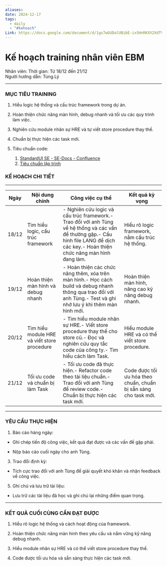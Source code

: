 ```yaml
---
aliases: 
date: 2024-12-17
tags:
  - daily
  - "#kehoach"
Link: https://docs.google.com/document/d/1gs7wGUDalUBibE-ixSHnRKXV2XdTV5ESScuEm-M3UvU/edit?tab=t.0
---
```

# Kế hoạch training nhân viên EBM 

Nhân viên: 
Thời gian: Từ 18/12 đến 21/12  
Người hướng dẫn: Tùng.Lý

---

### MỤC TIÊU TRAINING

1. Hiểu logic hệ thống và cấu trúc framework trong dự án.
    
2. Hoàn thiện chức năng màn hình, debug nhanh và tối ưu các quy trình làm việc.
    
3. Nghiên cứu module nhân sự HRE và tự viết store procedure thay thế.
    
4. Chuẩn bị thực hiện các task mới.
    
5. Tiêu chuẩn code:
    
	1. [StandardUI SE - SE-Docs - Confluence](https://confluence.vnresource.net:18001/display/SED/StandardUI+SE)    
	2. [Tiêu chuẩn lập trình](https://confluence.vnresource.net:18001/pages/viewpage.action?pageId=30965901)

### KẾ HOẠCH CHI TIẾT
---

| Ngày  | Nội dung chính                              | Công việc cụ thể                                                                                                                                                                     | Kết quả kỳ vọng                                                  |
| ----- | ------------------------------------------- | ------------------------------------------------------------------------------------------------------------------------------------------------------------------------------------ | ---------------------------------------------------------------- |
| 18/12 | Tìm hiểu logic, cấu trúc framework          | - Nghiên cứu logic và cấu trúc framework.- Trao đổi với anh Tùng về hệ thống và các vấn đề thường gặp.- Cấu hình file LANG để dịch các key.- Hoàn thiện chức năng màn hình đang làm. | Hiểu rõ logic framework, nắm cấu trúc hệ thống.                  |
| 19/12 | Hoàn thiện màn hình và debug nhanh          | - Hoàn thiện các chức năng thêm, xóa trên màn hình.- Học cách build và debug nhanh thông qua trao đổi với anh Tùng.- Test và ghi nhớ lưu ý khi thêm màn hình mới.                    | Hoàn thiện màn hình, nâng cao kỹ năng debug nhanh.               |
| 20/12 | Tìm hiểu module HRE và viết store procedure | - Tìm hiểu module nhân sự HRE.- Viết store procedure thay thế cho store cũ.- Đọc và nghiên cứu quy tắc code của công ty.- Tìm hiểu cách làm Task.                                    | Hiểu module HRE và có thể viết store procedure.                  |
| 21/12 | Tối ưu code và chuẩn bị làm Task            | - Tối ưu code đã thực hiện.- Refactor code theo tài liệu chuẩn.- Trao đổi với anh Tùng để review code.- Chuẩn bị thực hiện các task mới.                                             | Code được tối ưu hóa theo chuẩn, chuẩn bị sẵn sàng cho task mới. |

---

### YÊU CẦU THỰC HIỆN

1. Báo cáo hàng ngày:            

- Ghi chép tiến độ công việc, kết quả đạt được và các vấn đề gặp phải.
    
- Nộp báo cáo cuối ngày cho anh Tùng.    

3. Trao đổi định kỳ:            

- Tích cực trao đổi với anh Tùng để giải quyết khó khăn và nhận feedback về công việc.    

5. Ghi chú và lưu trữ tài liệu:     

- Lưu trữ các tài liệu đã học và ghi chú lại những điểm quan trọng.
    
---

### KẾT QUẢ CUỐI CÙNG CẦN ĐẠT ĐƯỢC

1. Hiểu rõ logic hệ thống và cách hoạt động của framework.
    
2. Hoàn thiện chức năng màn hình theo yêu cầu và nắm vững kỹ năng debug nhanh.
    
3. Hiểu module nhân sự HRE và có thể viết store procedure thay thế.
    
4. Code được tối ưu hóa và sẵn sàng thực hiện các task mới.
    
  
